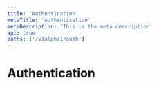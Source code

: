 ```yaml
---
title: 'Authentication'
metaTitle: 'Authentication'
metaDescription: 'This is the meta description'
api: true
paths: ['/v1alpha1/auth']
---
```


# Authentication
